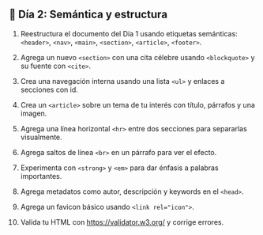## 📅 Día 2: Semántica y estructura

1. Reestructura el documento del Día 1 usando etiquetas semánticas: ``<header>``, ``<nav>``, ``<main>``, ``<section>``, ``<article>``, ``<footer>``.

2. Agrega un nuevo ``<section>`` con una cita célebre usando ``<blockquote>`` y su fuente con ``<cite>``.

3. Crea una navegación interna usando una lista ``<ul>`` y enlaces a secciones con id.

4. Crea un ``<article>`` sobre un tema de tu interés con título, párrafos y una imagen.

5. Agrega una línea horizontal ``<hr>`` entre dos secciones para separarlas visualmente.

6. Agrega saltos de línea ``<br>`` en un párrafo para ver el efecto.

7. Experimenta con ``<strong>`` y ``<em>`` para dar énfasis a palabras importantes.

8. Agrega metadatos como autor, descripción y keywords en el ``<head>``.

9. Agrega un favicon básico usando ``<link rel="icon">``.

10. Valida tu HTML con https://validator.w3.org/ y corrige errores.